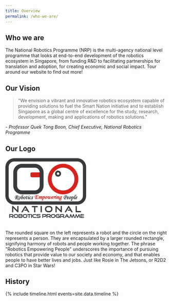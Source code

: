 ```yaml
---
title: Overview
permalink: /who-we-are/
---
```

## Who we are
The National Robotics Programme (NRP) is the multi-agency national level programme that looks at end-to-end development of the robotics ecosystem in Singapore, from funding R&D to facilitating partnerships for translation and adoption, for creating economic and social impact. Tour around our website to find out more!

## Our Vision
>"We envision a vibrant and innovative robotics ecosystem capable of providing solutions to fuel the Smart Nation initiative and to establish Singapore as a global centre of excellence for the study, research, development, making and applications of robotics solutions."  
  
\- *Professor Quek Tong Boon, Chief Executive, National Robotics Programme*  
  
## Our Logo
<img style="max-width:50%;margin-bottom:20px;" src="/images/nrp-logo.png">
  
The rounded square on the left represents a robot and the circle on the right represents a person. They are encapsulated by a larger rounded rectangle, signifying harmony of robots and people working together. The phrase "Robotics Empowering People" underscores the importance of pursuing robotics that provide value to our society and economy, and that enables people to have better lives and jobs. Just like Rosie in The Jetsons, or R2D2 and C3PO in Star Wars!
  
## History
  
{% include timeline.html events=site.data.timeline %}
